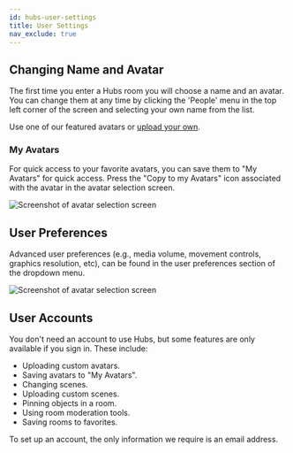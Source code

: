 ```yaml
---
id: hubs-user-settings
title: User Settings
nav_exclude: true
---
```


## Changing Name and Avatar

The first time you enter a Hubs room you will choose a name and an avatar. You can change them at any time by clicking the 'People' menu in the top left corner of the screen and selecting your own name from the list.

Use one of our featured avatars or [upload your own](intro-avatars.html).

### My Avatars

For quick access to your favorite avatars, you can save them to "My Avatars" for quick access. Press the "Copy to my Avatars" icon associated with the avatar in the avatar selection screen. 

![Screenshot of avatar selection screen](img/hubs-save-avatar.jpeg)

## User Preferences

Advanced user preferences (e.g., media volume, movement controls, graphics resolution, etc), can be found in the user preferences section of the dropdown menu.

![Screenshot of avatar selection screen](img/hubs-preference-menu.png)

## User Accounts

You don't need an account to use Hubs, but some features are only available if you sign in. These include:

* Uploading custom avatars.
* Saving avatars to "My Avatars".
* Changing scenes.
* Uploading custom scenes.
* Pinning objects in a room.
* Using room moderation tools.
* Saving rooms to favorites.

To set up an account, the only information we require is an email address.
